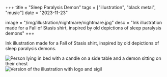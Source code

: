 +++
title = "Sleep Paralysis Demon"
tags = ["illustration", "black metal", "music"]
date = "2023-11-23"

image = "/img/illustration/nightmare/nightmare.jpg"
desc = "Ink illustration made for a Fall of Stasis shirt, inspired by old depictions of sleep paralysis demons"
+++

Ink illustration made for a Fall of Stasis shirt, inspired by old depictions of sleep paralysis demons.

![Person lying in bed with a candle on a side table and a demon sitting on their chest](/img/illustration/nightmare/nightmare.jpg "Person lying in bed with a candle on a side table and a demon sitting on their chest")
![Version of the illustration with logo and sigil](/img/illustration/nightmare/nightmare-logo.jpg "Version of the illustration with logo and sigil")
